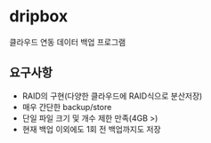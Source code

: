 # dripbox
클라우드 연동 데이터 백업 프로그램

## 요구사항
- RAID의 구현(다양한 클라우드에 RAID식으로 분산저장)
- 매우 간단한 backup/store
- 단일 파일 크기 및 개수 제한 만족(4GB >)
- 현재 백업 이외에도 1회 전 백업까지도 저장
